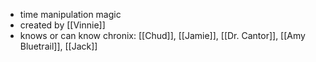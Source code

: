 - time manipulation magic
- created by [[Vinnie]]
- knows or can know chronix: [[Chud]], [[Jamie]], [[Dr. Cantor]], [[Amy Bluetrail]], [[Jack]]